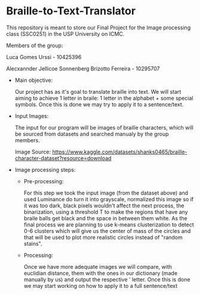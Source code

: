 # Braille-to-Text-Translator
This repository is meant to store our Final Project for the Image processing class (SSC0251) in the USP University on ICMC.

Members of the group:

Luca Gomes Urssi - 10425396

Alecxannder Jellicoe Sonnenberg Brizotto Ferreira - 10295707

- Main objective:
  
  Our project has as it's goal to translate braille into text. We will start aiming to achieve 1 letter in braile: 1 letter in the alphabet + some special
  symbols. Once this is done we may try to apply it to a sentence/text.
  
- Input Images:
  
  The input for our program will be images of braille characters, which will be sourced from datasets and searched manualy by the group members.
  
  Image Source: https://www.kaggle.com/datasets/shanks0465/braille-character-dataset?resource=download
  
- Image processing steps:
  - Pre-processing:
  
    For this step we took the input image (from the dataset above) and used Luminance do turn it into grayscale, normalized this image so if it was
    too dark, black pixels wouldn't affect the next process, the binarization, using a threshold T to make the regions that have any braile balls get black
    and the space in between them white. As the final process we are planning to use k-means clusterization to detect 0-6 clusters which will give us the 
    center of mass of the circles and that will be used to plot more realistic circles instead of "random stains".
    
  - Processing:
  
    Once we have more adequate images we will compare, with euclidian distance, them with the ones in our dictionary (made manually by us) and output the respective  '   letter. Once this is done we may start working on how to apply it to a full sentence/text
    
    
